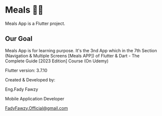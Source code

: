 # Meals 🍔🥗

Meals App is a Flutter project.
## Our Goal

Meals App is for learning purpose.
It's the 3nd App which in the 7th Section (Navigation & Multiple Screens [Meals APP]) of Flutter & Dart - The Complete Guide [2023 Edition] Course (On Udemy)

Flutter version: 3.7.10

Created & Developed by:

Eng.Fady Fawzy

Mobile Application Developer

FadyFawzy.Official@gmail.com
